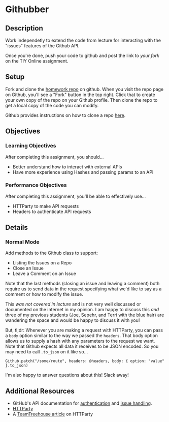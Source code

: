 # Githubber

## Description

Work independetly to extend the code from lecture for
interacting with the "issues" features of the Github API.

Once you're done, push your code to github and post the link
to *your fork* on the TIY Online assignment.

## Setup

Fork and clone the [homework repo][hw-repo] on github.
When you visit the repo page on Github, you'll see a "Fork"
button in the top right. Click that to create your own copy
of the repo on your Github profile. Then clone the repo to
get a local copy of the code you can modify.

Github provides instructions on how to clone a repo [here][cloning].

[cloning]: https://help.github.com/articles/fork-a-repo/#step-2-create-a-local-clone-of-your-fork
[hw-repo]: https://github.com/TIY-ATL-ROR-2016-Feb/homework

## Objectives

### Learning Objectives

After completing this assignment, you should...

* Better understand how to interact with external APIs
* Have more experience using Hashes and passing params to an API

### Performance Objectives

After completing this assignment, you'll be able to effectively use...

* HTTParty to make API requests
* Headers to authenticate API requests

## Details

### Normal Mode

Add methods to the Github class to support:

* Listing the Issues on a Repo
* Close an Issue
* Leave a Comment on an Issue

Note that the last methods (closing an issue and leaving a comment)
both require us to send data in the request specifying what we'd like
to say as a comment or how to modify the issue.

This *was not covered in lecture* and is not very well discussed or
documented on the internet in my opinion. I am happy to discuss this
*and* three of my previous students (Joe, Sepehr, and Terri with the blue hair)
are wandering the space and would be happy to discuss it with you!

But, tl;dr: Whenever you are making a request with HTTParty, you can
pass a `body` option similar to the way we passed the `headers`.
That body option allows us to supply a hash with any parameters to the
request we want. Note that Github expects all data it receives to be
JSON encoded. So you may need to call `.to_json` on it like so...

`Github.patch("/some/route", headers: @headers,
                             body: { option: "value" }.to_json)`

I'm also happy to answer questions about this! Slack away!

## Additional Resources

* GitHub's API documentation for [authentication](https://developer.github.com/v3/#authentication) and [issue handling](https://developer.github.com/v3/issues/).
* [HTTParty](johnnunemaker.com/httparty/)
* A [TeamTreehouse article][article] on HTTParty

[article]: http://blog.teamtreehouse.com/its-time-to-httparty

